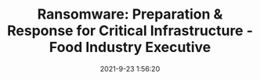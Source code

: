 ---
"title": "Ransomware: Preparation & Response for Critical Infrastructure - Food Industry Executive"
"date": "2021-9-23 1:56:20"
"feed_name": "GOOGLENEWSINDUSTRIAL"
"feed_website": "https://news.google.com/search?q=industrial%2Bincident&hl=en-US&gl=US&ceid=US:en"
"feed_rss": "https://news.google.com/rss/search?q=industrial%2Bincident&hl=en-US&gl=US&ceid=US:en"
"link": "https://foodindustryexecutive.com/food-industry-webinar/ransomware-preparation-response-for-critical-infrastructure/"
"file": "_posts/2021-1-1-64dab681eef8449830c001296346141f35836515.md"
"accident": "0"
"drilling": "0"
"dead": "0"
"injured": "0"
"where": "unknown site"
---